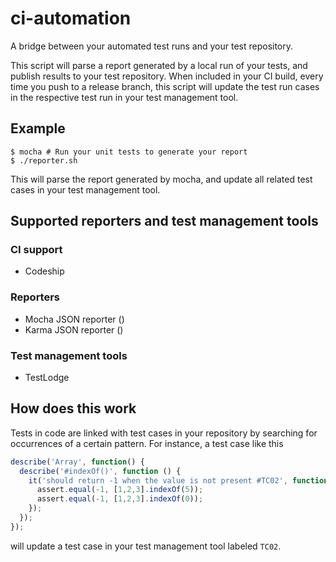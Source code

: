 # ci-automation
A bridge between your automated test runs and your test repository.

This script will parse a report generated by a local run of your tests, and publish results to your test repository.
When included in your CI build, every time you push to a release branch, this script will update the test run cases in the respective test run in your test management tool. 

## Example
```shell
$ mocha # Run your unit tests to generate your report
$ ./reporter.sh
```

This will parse the report generated by mocha, and update all related test cases in your test management tool.

## Supported reporters and test management tools

### CI support
* Codeship

### Reporters
* Mocha JSON reporter ()
* Karma JSON reporter ()

### Test management tools
* TestLodge

## How does this work
Tests in code are linked with test cases in your repository by searching for occurrences of a certain pattern.
For instance, a test case like this
```javascript
describe('Array', function() {
  describe('#indexOf()', function () {
    it('should return -1 when the value is not present #TC02', function () {
      assert.equal(-1, [1,2,3].indexOf(5));
      assert.equal(-1, [1,2,3].indexOf(0));
    });
  });
});
```
will update a test case in your test management tool labeled `TC02`.
